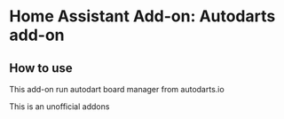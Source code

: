 # Home Assistant Add-on: Autodarts add-on

## How to use

This add-on run autodart board manager from autodarts.io

This is an unofficial addons